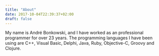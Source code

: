 ```yaml
---
title: "About"
date: 2017-10-04T22:39:37+02:00
draft: false
---
```


My name is André Bonkowski, and I have worked as an professional programmer for over 23 years. The programming languages I have been using are C++, Visual Basic, Delphi, Java, Ruby, Objective-C, Groovy and Clojure. 


